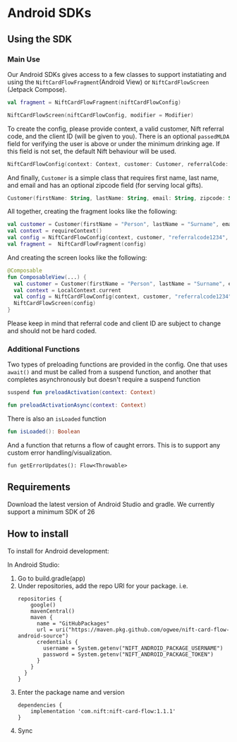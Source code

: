 # Android SDKs

## Using the SDK

### Main Use
Our Android SDKs gives access to a few classes to support instatiating and using the `NiftCardFlowFragment`(Android View) or `NiftCardFlowScreen` (Jetpack Compose).
```kotlin
val fragment = NiftCardFlowFragment(niftCardFlowConfig)
```
```kotlin
NiftCardFlowScreen(niftCardFlowConfig, modifier = Modifier)
```

To create the config, please provide context, a valid customer, Nift referral code, and the client ID (will be given to you).
There is an optional `passedMLDA` field for verifying the user is above or under the minimum drinking age. If this field is not set, the default Nift behaviour will be used.
```kotlin
NiftCardFlowConfig(context: Context, customer: Customer, referralCode: String, cliendId: String, passedMLDA: Boolean? = null)
```

And finally, `Customer` is a simple class that requires first name, last name, and email and has an optional zipcode field (for serving local gifts).
```kotlin
Customer(firstName: String, lastName: String, email: String, zipcode: String? = null)
```

All together, creating the fragment looks like the following:
```kotlin
val customer = Customer(firstName = "Person", lastName = "Surname", email = "person@email.com")
val context = requireContext()
val config = NiftCardFlowConfig(context, customer, "referralcode1234", "12345")
val fragment =  NiftCardFlowFragment(config)
```

And creating the screen looks like the following:
```kotlin
@Composable
fun ComposableView(...) {
  val customer = Customer(firstName = "Person", lastName = "Surname", email = "person@email.com")
  val context = LocalContext.current
  val config = NiftCardFlowConfig(context, customer, "referralcode1234", "12345")
  NiftCardFlowScreen(config)
}
```

Please keep in mind that referral code and client ID are subject to change and should not be hard coded.

### Additional Functions
Two types of preloading functions are provided in the config. One that uses `await()` and must be called from a suspend function, and another that completes asynchronously but doesn't require a suspend function

```kotlin
suspend fun preloadActivation(context: Context)
```
```kotlin
fun preloadActivationAsync(context: Context)
```

There is also an `isLoaded` function
```kotlin
fun isLoaded(): Boolean
```
And a function that returns a flow of caught errors. This is to support any custom error handling/visualization.
```
fun getErrorUpdates(): Flow<Throwable>
```

## Requirements
Download the latest version of Android Studio and gradle. We currently support a minimum SDK of 26

## How to install
To install for Android development:

In Android Studio:
1. Go to build.gradle(app)
2. Under repositories, add the repo URl for your package. i.e.
   ```
   repositories {
       google()
       mavenCentral()
       maven {
         name = "GitHubPackages"
         url = uri("https://maven.pkg.github.com/ogwee/nift-card-flow-android-source")
         credentials {
           username = System.getenv("NIFT_ANDROID_PACKAGE_USERNAME")
           password = System.getenv("NIFT_ANDROID_PACKAGE_TOKEN")
         }
       }
     }
   }
   ```
3. Enter the package name and version
   ```
   dependencies {
       implementation 'com.nift:nift-card-flow:1.1.1'
   }
   ```
4. Sync
